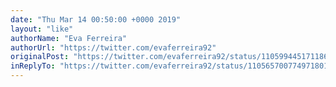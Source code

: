 ```yaml
---
date: "Thu Mar 14 00:50:00 +0000 2019"
layout: "like"
authorName: "Eva Ferreira"
authorUrl: "https://twitter.com/evaferreira92"
originalPost: "https://twitter.com/evaferreira92/status/1105994451711860736"
inReplyTo: "https://twitter.com/evaferreira92/status/1105657007749718017"
---
```

